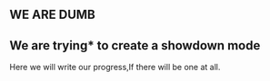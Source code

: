 WE ARE DUMB
-------------------------------------
We are trying* to create a showdown mode
--
Here we will write our progress,If there will be one at all.
